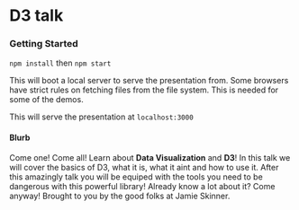 # D3 talk


### Getting Started
`npm install` then `npm start`

This will boot a local server to serve the presentation from. Some browsers have strict rules on fetching files from the file system. This is needed for some of the demos. 

This will serve the presentation at `localhost:3000`


#### Blurb 

Come one! Come all!
Learn about **Data Visualization** and **D3**! In this talk we will cover the basics of D3, what it is, what it aint and how to use it. After this amazingly talk you will be equiped with the tools you need to be dangerous with this powerful library! Already know a lot about it? Come anyway! 
Brought to you by the good folks at Jamie Skinner. 

